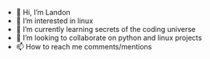 - 👋 Hi, I’m Landon
- 👀 I’m interested in linux
- 🌱 I’m currently learning secrets of the coding universe
- 💞️ I’m looking to collaborate on python and linux projects
- 📫 How to reach me comments/mentions

<!---
landonh3x/landonh3x is a ✨ special ✨ repository because its `README.md` (this file) appears on your GitHub profile.
You can click the Preview link to take a look at your changes.
--->
